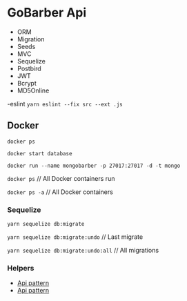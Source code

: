 # GoBarber Api

- ORM
- Migration
- Seeds
- MVC
- Sequelize
- Postbird
- JWT
- Bcrypt
- MD5Online

-eslint
`yarn eslint --fix src --ext .js`

## Docker

`docker ps`

`docker start database`

`docker run --name mongobarber -p 27017:27017 -d -t mongo`

`docker ps` // All Docker containers run

`docker ps -a` // All Docker containers

### Sequelize

`yarn sequelize db:migrate`

`yarn sequelize db:migrate:undo` // Last migrate

`yarn sequelize db:migrate:undo:all` // All migrations

### Helpers

- [Api pattern](https://docs.nestjs.com/recipes/cqrs)
- [Api pattern](https://medium.com/laraveltips/voc%C3%AA-entende-repository-pattern-voc%C3%AA-est%C3%A1-certo-disso-d739ecaf544e)
